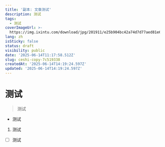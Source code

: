 ```yaml
---
title: '副本: 文章测试'
description: 测试
tags:
  - 测试
coverImageUrl: >-
  https://img.ixintu.com/download/jpg/201911/e25b904bc42a74d7d77aed81e66d772c.jpg
lang: zh
isSticky: false
status: draft
visibility: public
date: '2025-06-14T11:17:58.512Z'
slug: ceshi-copy-7c519338
createdAt: '2025-06-14T14:19:24.597Z'
updated: '2025-06-14T14:19:24.597Z'
---
```

# 测试
> 测试
- 测试
1. 测试
- [ ]  测试
      
